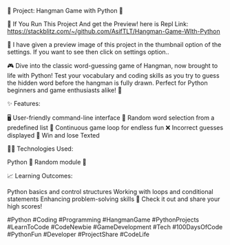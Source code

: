🚀 Project: Hangman Game with Python 🐍

🔗 If You Run This Project And get the Preview! here is Repl Link: https://stackblitz.com/~/github.com/AsifTLT/Hangman-Game-WIth-Python


🎉 I have given a preview image of this project in the thumbnail option of the settings. If you want to see then click on settings option..

🎮 Dive into the classic word-guessing game of Hangman, now brought to life with Python!
Test your vocabulary and coding skills as you try to guess the hidden word before the hangman is fully drawn. 
Perfect for Python beginners and game enthusiasts alike! 🌟

✨ Features:

🖥️ User-friendly command-line interface
🧩 Random word selection from a predefined list
🔄 Continuous game loop for endless fun
❌ Incorrect guesses displayed
🎉 Win and lose Texted


👨‍💻 Technologies Used:

Python 🐍
Random module 🎲


📈 Learning Outcomes:

Python basics and control structures
Working with loops and conditional statements
Enhancing problem-solving skills
🔗 Check it out and share your high scores!

#Python #Coding #Programming #HangmanGame #PythonProjects #LearnToCode #CodeNewbie #GameDevelopment #Tech #100DaysOfCode #PythonFun #Developer #ProjectShare #CodeLife
